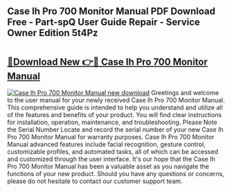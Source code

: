 ## Case Ih Pro 700 Monitor Manual PDF Download Free - Part-spQ User Guide Repair - Service Owner Edition 5t4Pz

# <h2><a href="http://bc89962.oget.top/?id=Case+Ih+Pro+700+Monitor+Manual">🔗Download New 👉🔴 Case Ih Pro 700 Monitor Manual</a></h2>

[![Case Ih Pro 700 Monitor Manual new download](https://i.imgur.com/5g1atiW.png)](http://bc89962.oget.top/?id=Case+Ih+Pro+700+Monitor+Manual)
Greetings and welcome to the user manual for your newly received Case Ih Pro 700 Monitor Manual. This comprehensive guide is intended to help you understand and utilize all of the features and benefits of your product. You will find clear instructions for installation, operation, maintenance, and troubleshooting. Please Note the Serial Number Locate and record the serial number of your new Case Ih Pro 700 Monitor Manual for warranty purposes. Case Ih Pro 700 Monitor Manual advanced features include facial recognition, gesture control, customizable profiles, and automated tasks, all of which can be accessed and customized through the user interface. It's our hope that the Case Ih Pro 700 Monitor Manual has been a valuable asset as you navigate the functions of your new product. Should you have any questions or concerns, please do not hesitate to contact our customer support team.
